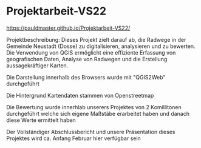 # Projektarbeit-VS22
https://pauldmaster.github.io/Projektarbeit-VS22/


Projektbeschreibung:
Dieses Projekt zielt darauf ab, die Radwege in der Gemeinde Neustadt (Dosse) zu digitalisieren, analysieren und zu bewerten. Die Verwendung von QGIS ermöglicht eine effiziente Erfassung von geografischen Daten, Analyse von Radwegen und die Erstellung aussagekräftiger Karten.

Die Darstellung innerhalb des Browsers wurde mit "QGIS2Web" durchgeführt

Die Hintergrund Kartendaten stammen von Openstreetmap

Die Bewertung wurde innerhlab unserers Projektes von 2 Komillitonen durchgeführt welche sich eigene Maßstäbe erarbeitet haben und danach diese Werte ermittelt haben

Der Vollständiger Abschlussbericht und unsere Präsentation dieses Projektes wird ca. Anfang Februar hier verfügbar sein
